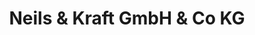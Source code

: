 ---
title: "Neils & Kraft GmbH & Co KG"
url: /giessen/neils-und-kraft-gmbh-und-co-kg-kiesweg/
shop: Autohaus
---